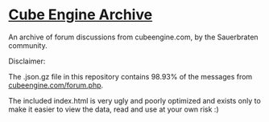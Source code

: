 # [Cube Engine Archive](https://quadropolis.github.io/Cube-Engine-Archive/)
An archive of forum discussions from cubeengine.com, by the Sauerbraten community.

Disclaimer:

The .json.gz file in this repository contains 98.93% of the messages from [cubeengine.com/forum.php](http://cubeengine.com/forum.php).

The included index.html is very ugly and poorly optimized and exists only to make it easier to view the data, read and use at your own risk :)
